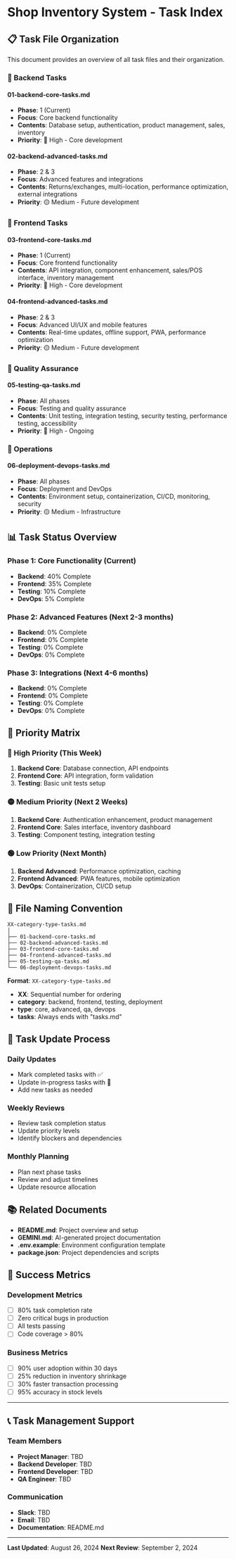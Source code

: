 # Shop Inventory System - Task Index

## 📋 Task File Organization

This document provides an overview of all task files and their organization.

### 🔧 Backend Tasks

#### **01-backend-core-tasks.md**
- **Phase**: 1 (Current)
- **Focus**: Core backend functionality
- **Contents**: Database setup, authentication, product management, sales, inventory
- **Priority**: 🔴 High - Core development

#### **02-backend-advanced-tasks.md**
- **Phase**: 2 & 3
- **Focus**: Advanced features and integrations
- **Contents**: Returns/exchanges, multi-location, performance optimization, external integrations
- **Priority**: 🟡 Medium - Future development

### 🎨 Frontend Tasks

#### **03-frontend-core-tasks.md**
- **Phase**: 1 (Current)
- **Focus**: Core frontend functionality
- **Contents**: API integration, component enhancement, sales/POS interface, inventory management
- **Priority**: 🔴 High - Core development

#### **04-frontend-advanced-tasks.md**
- **Phase**: 2 & 3
- **Focus**: Advanced UI/UX and mobile features
- **Contents**: Real-time updates, offline support, PWA, performance optimization
- **Priority**: 🟡 Medium - Future development

### 🧪 Quality Assurance

#### **05-testing-qa-tasks.md**
- **Phase**: All phases
- **Focus**: Testing and quality assurance
- **Contents**: Unit testing, integration testing, security testing, performance testing, accessibility
- **Priority**: 🔴 High - Ongoing

### 🚀 Operations

#### **06-deployment-devops-tasks.md**
- **Phase**: All phases
- **Focus**: Deployment and DevOps
- **Contents**: Environment setup, containerization, CI/CD, monitoring, security
- **Priority**: 🟡 Medium - Infrastructure

## 📊 Task Status Overview

### Phase 1: Core Functionality (Current)
- **Backend**: 40% Complete
- **Frontend**: 35% Complete
- **Testing**: 10% Complete
- **DevOps**: 5% Complete

### Phase 2: Advanced Features (Next 2-3 months)
- **Backend**: 0% Complete
- **Frontend**: 0% Complete
- **Testing**: 0% Complete
- **DevOps**: 0% Complete

### Phase 3: Integrations (Next 4-6 months)
- **Backend**: 0% Complete
- **Frontend**: 0% Complete
- **Testing**: 0% Complete
- **DevOps**: 0% Complete

## 🎯 Priority Matrix

### 🔴 High Priority (This Week)
1. **Backend Core**: Database connection, API endpoints
2. **Frontend Core**: API integration, form validation
3. **Testing**: Basic unit tests setup

### 🟡 Medium Priority (Next 2 Weeks)
1. **Backend Core**: Authentication enhancement, product management
2. **Frontend Core**: Sales interface, inventory dashboard
3. **Testing**: Component testing, integration testing

### 🟢 Low Priority (Next Month)
1. **Backend Advanced**: Performance optimization, caching
2. **Frontend Advanced**: PWA features, mobile optimization
3. **DevOps**: Containerization, CI/CD setup

## 📁 File Naming Convention

```
XX-category-type-tasks.md
│
├── 01-backend-core-tasks.md
├── 02-backend-advanced-tasks.md
├── 03-frontend-core-tasks.md
├── 04-frontend-advanced-tasks.md
├── 05-testing-qa-tasks.md
└── 06-deployment-devops-tasks.md
```

**Format**: `XX-category-type-tasks.md`
- **XX**: Sequential number for ordering
- **category**: backend, frontend, testing, deployment
- **type**: core, advanced, qa, devops
- **tasks**: Always ends with "tasks.md"

## 🔄 Task Update Process

### Daily Updates
- Mark completed tasks with ✅
- Update in-progress tasks with 🔄
- Add new tasks as needed

### Weekly Reviews
- Review task completion status
- Update priority levels
- Identify blockers and dependencies

### Monthly Planning
- Plan next phase tasks
- Review and adjust timelines
- Update resource allocation

## 📚 Related Documents

- **README.md**: Project overview and setup
- **GEMINI.md**: AI-generated project documentation
- **.env.example**: Environment configuration template
- **package.json**: Project dependencies and scripts

## 🎯 Success Metrics

### Development Metrics
- [ ] 80% task completion rate
- [ ] Zero critical bugs in production
- [ ] All tests passing
- [ ] Code coverage > 80%

### Business Metrics
- [ ] 90% user adoption within 30 days
- [ ] 25% reduction in inventory shrinkage
- [ ] 30% faster transaction processing
- [ ] 95% accuracy in stock levels

---

## 📞 Task Management Support

### Team Members
- **Project Manager**: TBD
- **Backend Developer**: TBD
- **Frontend Developer**: TBD
- **QA Engineer**: TBD

### Communication
- **Slack**: TBD
- **Email**: TBD
- **Documentation**: README.md

---

**Last Updated**: August 26, 2024
**Next Review**: September 2, 2024
